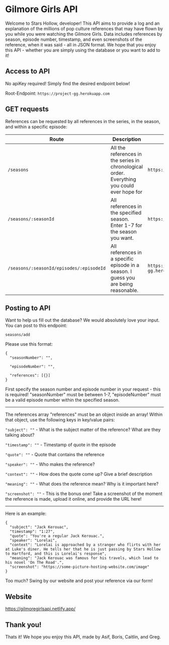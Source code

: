 # Gilmore Girls API

Welcome to Stars Hollow, developer! This API aims to provide a log and an explanation of the millions of pop culture references that may have flown by you while you were watching the Gilmore Girls. Data includes references by season, episode number, timestamp, and even screenshots of the reference, when it was said - all in JSON format. We hope that you enjoy this API - whether you are simply using the database or you want to add to it!

## Access to API

No apiKey required! Simply find the desired endpoint below!

Root-Endpoint: `https://project-gg.herokuapp.com`

## GET requests

References can be requested by all references in the series, in the season, and within a specific episode:

| Route                                    | Description                                                                                 | Example                                                 |
| ---------------------------------------- | ------------------------------------------------------------------------------------------- | ------------------------------------------------------- |
| `/seasons`                               | All the references in the series in chronological order. Everything you could ever hope for | `https://project-gg.herokuapp.com/`                     |
| `/seasons/:seasonId`                     | All references in the specified season. Enter 1-7 for the season you want.                  | `https://project-gg.herokuapp.com/3`                    |
| `/seasons/:seasonId/episodes/:episodeId` | All references in a specific episode in a season. I guess you are being reasonable.         | `https://project-gg.herokuapp.com/seasons/1/episodes/2` |

## Posting to API

Want to help us fill out the database? We would absolutely love your input. You can post to this endpoint:

`seasons/add`

Please use this format:

```
{
  "seasonNumber": "",

  "episodeNumber": "",

  "references": [{}]
}
```

First specify the season number and episode number in your request - this is required!
"seasonNumber" must be between 1-7, "episodeNumber" must be a valid episode number within the specified season.

--------------

The references array
"references" must be an object inside an array! Within that object, use the following keys in key/value pairs:


`"subject": ""` - What is the subject matter of the reference? What are they talking about?

`"timestamp": ""` - Timestamp of quote in the episode

`"quote": ""` - Quote that contains the reference

`"speaker": ""` - Who makes the reference?

`"context": ""` - How does the quote come up? Give a brief description

`"meaning": ""` - What does the reference mean? Why is it important here?

`"screenshot": ""` - This is the bonus one! Take a screenshot of the moment the reference is made, upload it online, and provide the URL here!

----------

Here is an example:

```
{
  "subject": "Jack Kerouac",
  "timestamp": "1:27",
  "quote": "You're a regular Jack Kerouac.",
  "speaker": "Lorelai",
  "context": "Lorelai is approached by a stranger who flirts with her at Luke's diner. He tells her that he is just passing by Stars Hollow to Hartford, and this is Lorelai's response",
  "meaning": "Jack Kerouac was famous for his travels, which lead to his novel 'On The Road'.",
  "screenshot": "https://some-picture-hosting-website.com/image"
}
```

Too much? Swing by our website and post your reference via our form!

## Website
https://gilmoregirlsapi.netlify.app/

## Thank you!

Thats it! We hope you enjoy this API, made by Asif, Boris, Caitlin, and Greg.
